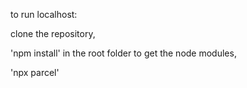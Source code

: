 to run localhost:

clone the repository,

'npm install' in the root folder to get the node modules,


'npx parcel'
